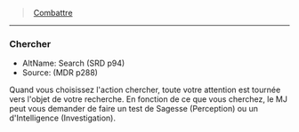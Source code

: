 ﻿---
!GenericItem
Name: Chercher
AltName: Search (SRD p94)
Source: (MDR p288)
Id: combat_hd.md#chercher
ParentLink: combat_hd.md#combattre
ParentName: Combattre
NameLevel: 3
Attributes:
  Name: Chercher
  Markdown: >+
    ### <!--Name-->Chercher<!--/Name-->


    - AltName: <!--AltName-->Search (SRD p94)<!--/AltName-->

    - Source: <!--Source-->(MDR p288)<!--/Source-->


    Quand vous choisissez l'action chercher, toute votre attention est tournée vers l'objet de votre recherche. En fonction de ce que vous cherchez, le MJ peut vous demander de faire un test de Sagesse (Perception) ou un d'Intelligence (Investigation).

  AltName: Search (SRD p94)
  Source: (MDR p288)
AttributesDictionary: >+
  Name: Chercher

  Markdown: >+

    ### <!--Name-->Chercher<!--/Name-->





    - AltName: <!--AltName-->Search (SRD p94)<!--/AltName-->



    - Source: <!--Source-->(MDR p288)<!--/Source-->





    Quand vous choisissez l'action chercher, toute votre attention est tournée vers l'objet de votre recherche. En fonction de ce que vous cherchez, le MJ peut vous demander de faire un test de Sagesse (Perception) ou un d'Intelligence (Investigation).



  AltName: Search (SRD p94)

  Source: (MDR p288)

---
> [Combattre](hd_combat.md)

---

### Chercher

- AltName: Search (SRD p94)
- Source: (MDR p288)

Quand vous choisissez l'action chercher, toute votre attention est tournée vers l'objet de votre recherche. En fonction de ce que vous cherchez, le MJ peut vous demander de faire un test de Sagesse (Perception) ou un d'Intelligence (Investigation).

